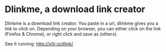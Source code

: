 # Dlinkme, a download link creator

Dlinkme is a download link creator. You paste in a url, dlinkme gives you a link to click on. Depending on your browser, you can either click on the link (Firefox & Chrome), or right click and save as (others).

See it running: http://x0r.is/dlink/